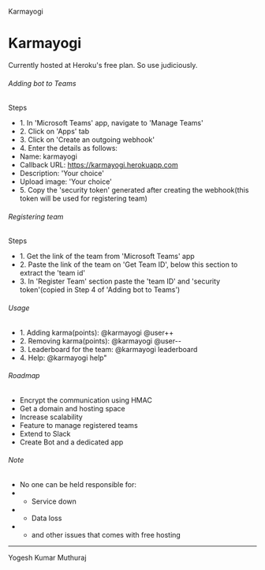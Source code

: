 Karmayogi     

Karmayogi
=========
Currently hosted at Heroku's free plan. So use judiciously.
###### Adding bot to Teams

Steps   
*   1\. In 'Microsoft Teams' app, navigate to 'Manage Teams'
*   2\. Click on 'Apps' tab
*   3\. Click on 'Create an outgoing webhook'
*   4\. Enter the details as follows:
   *   Name: karmayogi
   *   Callback URL: https://karmayogi.herokuapp.com
   *   Description: 'Your choice'
   *   Upload image: 'Your choice'
*   5\. Copy the 'security token' generated after creating the webhook(this token will be used for registering team)

###### Registering team

Steps   
*   1\. Get the link of the team from 'Microsoft Teams' app
*   2\. Paste the link of the team on 'Get Team ID', below this section to extract the 'team id'
*   3\. In 'Register Team' section paste the 'team ID' and 'security token'(copied in Step 4 of 'Adding bot to Teams')

###### Usage

*   1\. Adding karma(points): @karmayogi @user++
*   2\. Removing karma(points): @karmayogi @user--
*   3\. Leaderboard for the team: @karmayogi leaderboard
*   4\. Help: @karmayogi help"

###### Roadmap

*   Encrypt the communication using HMAC
*   Get a domain and hosting space
*   Increase scalability
*   Feature to manage registered teams
*   Extend to Slack
*   Create Bot and a dedicated app

###### Note
*   No one can be held responsible for:
*  * Service down
*  * Data loss
*  * and other issues that comes with free hosting

* * *

Yogesh Kumar Muthuraj
